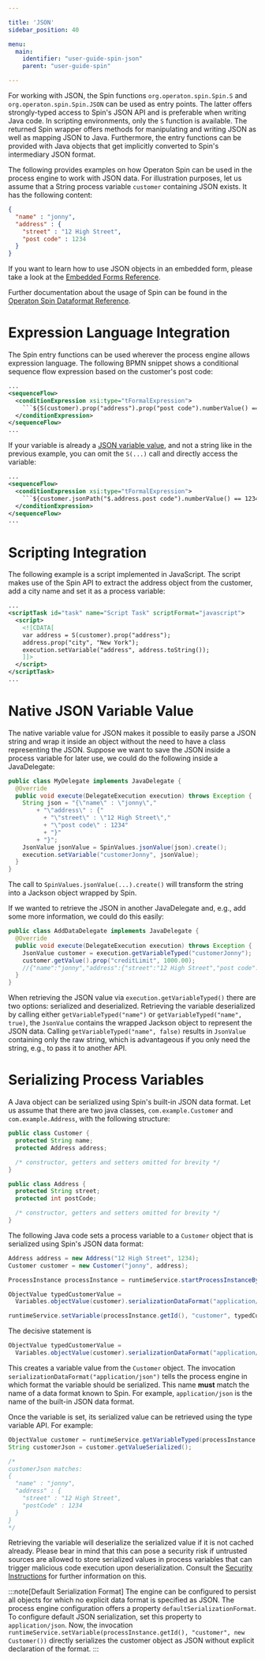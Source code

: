 ```yaml
---

title: 'JSON'
sidebar_position: 40

menu:
  main:
    identifier: "user-guide-spin-json"
    parent: "user-guide-spin"

---
```


For working with JSON, the Spin functions `org.operaton.spin.Spin.S` and `org.operaton.spin.Spin.JSON` can be used as entry points. The latter offers strongly-typed access to Spin's JSON API and is preferable when writing Java code. In scripting environments, only the `S` function is available. The returned Spin wrapper offers methods for manipulating and writing JSON as well as mapping JSON to Java. Furthermore, the entry functions can be provided with Java objects that get implicitly converted to Spin's intermediary JSON format.

The following provides examples on how Operaton Spin can be used in the process engine to work with JSON data. For illustration purposes, let us assume that a String process variable `customer` containing JSON exists. It has the following content:

```json
{
  "name" : "jonny",
  "address" : {
    "street" : "12 High Street",
    "post code" : 1234
  }
}
```

If you want to learn how to use JSON objects in an embedded form, please take a look at the [Embedded Forms Reference](../../reference/forms/embedded-forms/json-data.md).

Further documentation about the usage of Spin can be found in the [Operaton Spin Dataformat Reference](../../reference/spin/index.md).

# Expression Language Integration

The Spin entry functions can be used wherever the process engine allows expression language. The following BPMN snippet shows a conditional sequence flow expression based on the customer's post code:

```xml
...
<sequenceFlow>
  <conditionExpression xsi:type="tFormalExpression">
    ```${S(customer).prop("address").prop("post code").numberValue() == 1234}
  </conditionExpression>
</sequenceFlow>
...
```

If your variable is already a [JSON variable value](#native-json-variable-value), and not a string like in the previous example, you can omit the `S(...)` call and directly access the variable:

```xml
...
<sequenceFlow>
  <conditionExpression xsi:type="tFormalExpression">
    ```${customer.jsonPath("$.address.post code").numberValue() == 1234}
  </conditionExpression>
</sequenceFlow>
...
```


# Scripting Integration

The following example is a script implemented in JavaScript. The script makes use of the Spin API to extract the address object from the customer, add a city name and set it as a process variable:

```xml
...
<scriptTask id="task" name="Script Task" scriptFormat="javascript">
  <script>
    <![CDATA[
    var address = S(customer).prop("address");
    address.prop("city", "New York");
    execution.setVariable("address", address.toString());
    ]]>
  </script>
</scriptTask>
...
```


# Native JSON Variable Value

The native variable value for JSON makes it possible to easily parse a JSON string and wrap it inside an object without the need to have a class representing the JSON. Suppose we want to save the JSON inside a process variable for later use, we could do the following inside a JavaDelegate:

```java
public class MyDelegate implements JavaDelegate {
  @Override
  public void execute(DelegateExecution execution) throws Exception {
    String json = "{\"name\" : \"jonny\","
        + "\"address\" : {"
          + "\"street\" : \"12 High Street\","
          + "\"post code\" : 1234"
          + "}"
        + "}";
    JsonValue jsonValue = SpinValues.jsonValue(json).create();
    execution.setVariable("customerJonny", jsonValue);
  }
}

```

The call to `SpinValues.jsonValue(...).create()` will transform the string into a Jackson object wrapped by Spin.

If we wanted to retrieve the JSON in another JavaDelegate and, e.g., add some more information, we could do this easily:

```java
public class AddDataDelegate implements JavaDelegate {
  @Override
  public void execute(DelegateExecution execution) throws Exception {
    JsonValue customer = execution.getVariableTyped("customerJonny");
    customer.getValue().prop("creditLimit", 1000.00);
    //{"name":"jonny","address":{"street":"12 High Street","post code":1234},"creditLimit":1000.0}
  }
}
```

When retrieving the JSON value via `execution.getVariableTyped()` there are two options: serialized and deserialized.
Retrieving the variable deserialized by calling either `getVariableTyped("name")` or `getVariableTyped("name", true)`, the `JsonValue` contains the wrapped Jackson object to represent the JSON data. Calling `getVariableTyped("name", false)` results in `JsonValue` containing only the raw string, which is advantageous if you only need the string, e.g., to pass it to another API.


# Serializing Process Variables

A Java object can be serialized using Spin's built-in JSON data format. Let us assume that there are two java classes, `com.example.Customer` and `com.example.Address`, with the following structure:

```java
public class Customer {
  protected String name;
  protected Address address;

  /* constructor, getters and setters omitted for brevity */
}

public class Address {
  protected String street;
  protected int postCode;

  /* constructor, getters and setters omitted for brevity */
}
```

The following Java code sets a process variable to a `Customer` object that is serialized using Spin's JSON data format:

```java
Address address = new Address("12 High Street", 1234);
Customer customer = new Customer("jonny", address);

ProcessInstance processInstance = runtimeService.startProcessInstanceByKey("aProcess");

ObjectValue typedCustomerValue =
  Variables.objectValue(customer).serializationDataFormat("application/json").create();

runtimeService.setVariable(processInstance.getId(), "customer", typedCustomerValue);
```

The decisive statement is

```java
ObjectValue typedCustomerValue =
  Variables.objectValue(customer).serializationDataFormat("application/json").create();
```

This creates a variable value from the `Customer` object. The invocation `serializationDataFormat("application/json")` tells the process engine in which format the variable should be serialized. This name **must** match the name of a data format known to Spin. For example, `application/json` is the name of the built-in JSON data format.

Once the variable is set, its serialized value can be retrieved using the type variable API. For example:

```java
ObjectValue customer = runtimeService.getVariableTyped(processInstance.getId(), "customer");
String customerJson = customer.getValueSerialized();

/*
customerJson matches:
{
  "name" : "jonny",
  "address" : {
    "street" : "12 High Street",
    "postCode" : 1234
  }
}
*/
```

Retrieving the variable will deserialize the serialized value if it is not cached already.
Please bear in mind that this can pose a security risk if untrusted sources are allowed to store serialized values in process variables that can trigger malicious code execution upon deserialization.
Consult the [Security Instructions](../../user-guide/security.md#variable-values-from-untrusted-sources) for further information on this.

:::note[Default Serialization Format]
  The engine can be configured to persist all objects for which no explicit data format is specified as JSON. The process engine configuration offers a property `defaultSerializationFormat`. To configure default JSON serialization, set this property to `application/json`. Now, the invocation `runtimeService.setVariable(processInstance.getId(), "customer", new Customer())` directly serializes the customer object as JSON without explicit declaration of the format.
:::
